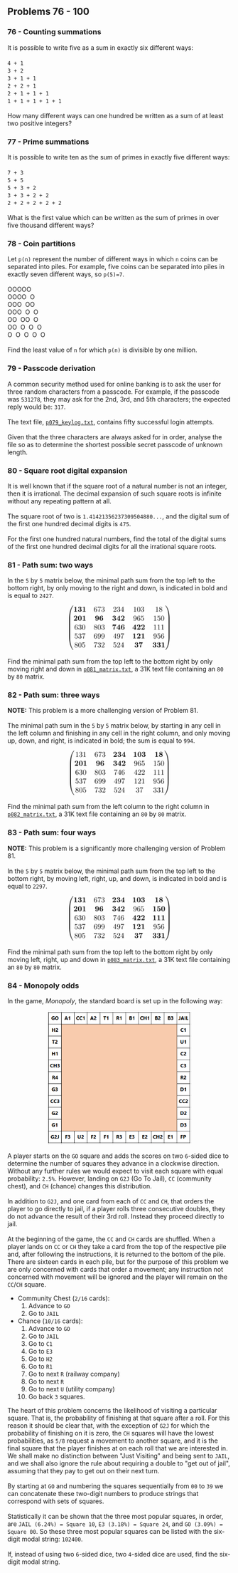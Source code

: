 ## Problems 76 - 100
### 76 - Counting summations
It is possible to write five as a sum in exactly six different ways:\
\
`4 + 1`\
`3 + 2`\
`3 + 1 + 1`\
`2 + 2 + 1`\
`2 + 1 + 1 + 1`\
`1 + 1 + 1 + 1 + 1`\
\
How many different ways can one hundred be written as a sum of at least two positive
integers?

### 77 - Prime summations
It is possible to write ten as the sum of primes in exactly five different ways:\
\
`7 + 3`\
`5 + 5`\
`5 + 3 + 2`\
`3 + 3 + 2 + 2`\
`2 + 2 + 2 + 2 + 2`\
\
What is the first value which can be written as the sum of primes in over five
thousand different ways?

### 78 - Coin partitions
Let `p(n)` represent the number of different ways in which `n` coins can be
separated into piles. For example, five coins can be separated into piles in
exactly seven different ways, so `p(5)=7`.\
\
OOOOO\
OOOO&nbsp;&nbsp;O\
OOO&nbsp;&nbsp;OO\
OOO&nbsp;&nbsp;O&nbsp;&nbsp;O\
OO&nbsp;&nbsp;OO&nbsp;&nbsp;O\
OO&nbsp;&nbsp;O&nbsp;&nbsp;O&nbsp;&nbsp;O\
O&nbsp;&nbsp;O&nbsp;&nbsp;O&nbsp;&nbsp;O&nbsp;&nbsp;O\
\
Find the least value of `n` for which `p(n)` is divisible by one million.

### 79 - Passcode derivation
A common security method used for online banking is to ask the user for three
random characters from a passcode. For example, if the passcode was `531278`, they
may ask for the 2nd, 3rd, and 5th characters; the expected reply would be: `317`.\
\
The text file, [`p079_keylog.txt`](../../res/p079_keylog.txt), contains fifty
successful login attempts.\
\
Given that the three characters are always asked for in order, analyse the file so
as to determine the shortest possible secret passcode of unknown length.

### 80 - Square root digital expansion
It is well known that if the square root of a natural number is not an integer,
then it is irrational. The decimal expansion of such square roots is infinite
without any repeating pattern at all.\
\
The square root of two is `1.41421356237309504880...`, and the digital sum of the
first one hundred decimal digits is `475`.\
\
For the first one hundred natural numbers, find the total of the digital sums of
the first one hundred decimal digits for all the irrational square roots.

### 81 - Path sum: two ways
In the `5` by `5` matrix below, the minimal path sum from the top left to
the bottom right, by only moving to the right and down, is indicated in bold and
is equal to `2427`.

<p align="center">
<img src="../../res/img/p081_matrix.png" alt="Example matrix" height="100"/>
</p>

Find the minimal path sum from the top left to the bottom right by only moving
right and down in [`p081_matrix.txt`](../../res/p081_matrix.txt), a 31K text file
containing an `80` by `80` matrix.

### 82 - Path sum: three ways
**NOTE:** This problem is a more challenging version of Problem 81.\
\
The minimal path sum in the `5` by `5` matrix below, by starting in any cell in
the left column and finishing in any cell in the right column, and only moving up,
down, and right, is indicated in bold; the sum is equal to `994`.

<p align="center">
<img src="../../res/img/p082_matrix.png" alt="Example matrix" height="100"/>
</p>

Find the minimal path sum from the left column to the right column in
[`p082_matrix.txt`](../../res/p082_matrix.txt), a 31K text file containing an `80` by
`80` matrix.

### 83 - Path sum: four ways
**NOTE:** This problem is a significantly more challenging version of Problem 81.\
\
In the `5` by `5` matrix below, the minimal path sum from the top left to the bottom
right, by moving left, right, up, and down, is indicated in bold and is equal to
`2297`.

<p align="center">
<img src="../../res/img/p083_matrix.png" alt="Example matrix" height="100"/>
</p>

Find the minimal path sum from the top left to the bottom right by only moving
left, right, up and down in [`p083_matrix.txt`](../../res/p083_matrix.txt), a 31K
text file containing an `80` by `80` matrix.

### 84 - Monopoly odds
In the game, *Monopoly*, the standard board is set up in the following way:

<p align="center">
<img src="../../res/img/p084_monopoly_board.png" alt="Monopoly board" height="300"/>
</p>

A player starts on the `GO` square and adds the scores on two `6`-sided dice to
determine the number of squares they advance in a clockwise direction. Without any
further rules we would expect to visit each square with equal probability: `2.5%`.
However, landing on `G2J` (Go To Jail), `CC` (community chest), and `CH` (chance)
changes this distribution.\
\
In addition to `G2J`, and one card from each of `CC` and `CH`, that orders the player
to go directly to jail, if a player rolls three consecutive doubles, they do not
advance the result of their 3rd roll. Instead they proceed directly to jail.\
\
At the beginning of the game, the `CC` and `CH` cards are shuffled. When a player
lands on `CC` or `CH` they take a card from the top of the respective pile and,
after following the instructions, it is returned to the bottom of the pile. There
are sixteen cards in each pile, but for the purpose of this problem we are only
concerned with cards that order a movement; any instruction not concerned with
movement will be ignored and the player will remain on the `CC`/`CH` square.

- Community Chest (`2/16` cards):
  1. Advance to `GO`
  2. Go to `JAIL`
- Chance (`10/16` cards):
  1. Advance to `GO`
  2. Go to `JAIL`
  3. Go to `C1`
  4. Go to `E3`
  5. Go to `H2`
  6. Go to `R1`
  7. Go to next `R` (railway company)
  8. Go to next `R`
  9. Go to next `U` (utility company)
  10. Go back `3` squares.

The heart of this problem concerns the likelihood of visiting a particular square.
That is, the probability of finishing at that square after a roll. For this reason
it should be clear that, with the exception of `G2J` for which the probability of
finishing on it is zero, the `CH` squares will have the lowest probabilities, as
`5/8` request a movement to another square, and it is the final square that the
player finishes at on each roll that we are interested in. We shall make no
distinction between "Just Visiting" and being sent to `JAIL`, and we shall also
ignore the rule about requiring a double to "get out of jail", assuming that they
pay to get out on their next turn.\
\
By starting at `GO` and numbering the squares sequentially from `00` to `39` we can
concatenate these two-digit numbers to produce strings that correspond with sets
of squares.\
\
Statistically it can be shown that the three most popular squares, in order, are
`JAIL (6.24%) = Square 10`, `E3 (3.18%) = Square 24`, and `GO (3.09%) = Square 00`.
So these three most popular squares can be listed with the six-digit modal string:
`102400`.\
\
If, instead of using two `6`-sided dice, two `4`-sided dice are used, find the
six-digit modal string.
